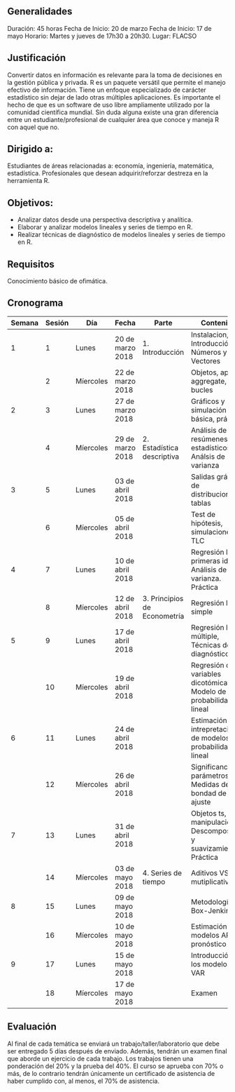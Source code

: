 Generalidades
-------------

Duración: 45 horas Fecha de Inicio: 20 de marzo Fecha de Inicio: 17 de
mayo Horario: Martes y jueves de 17h30 a 20h30. Lugar: FLACSO

Justificación
-------------

Convertir datos en información es relevante para la toma de decisiones
en la gestión pública y privada. R es un paquete versátil que permite el
manejo efectivo de información. Tiene un enfoque especializado de
carácter estadístico sin dejar de lado otras múltiples aplicaciones. Es
importante el hecho de que es un software de uso libre ampliamente
utilizado por la comunidad científica mundial. Sin duda alguna existe
una gran diferencia entre un estudiante/profesional de cualquier área
que conoce y maneja R con aquel que no.

Dirigido a:
-----------

Estudiantes de áreas relacionadas a: economía, ingeniería, matemática,
estadística. Profesionales que desean adquirir/reforzar destreza en la
herramienta R.

Objetivos:
----------

-   Analizar datos desde una perspectiva descriptiva y analítica.
-   Elaborar y analizar modelos lineales y series de tiempo en R.
-   Realizar técnicas de diagnóstico de modelos lineales y series de
    tiempo en R.

Requisitos
----------

Conocimiento básico de ofimática.

Cronograma
----------

<table>
<colgroup>
<col width="6%" />
<col width="6%" />
<col width="8%" />
<col width="12%" />
<col width="20%" />
<col width="46%" />
</colgroup>
<thead>
<tr class="header">
<th>Semana</th>
<th>Sesión</th>
<th>Día</th>
<th>Fecha</th>
<th>Parte</th>
<th>Contenido</th>
</tr>
</thead>
<tbody>
<tr class="odd">
<td>1</td>
<td>1</td>
<td>Lunes</td>
<td>20 de marzo 2018</td>
<td>1. Introducción</td>
<td>Instalacion, Introducción, Números y Vectores</td>
</tr>
<tr class="even">
<td></td>
<td>2</td>
<td>Míercoles</td>
<td>22 de marzo 2018</td>
<td></td>
<td>Objetos, apply, aggregate, by, bucles</td>
</tr>
<tr class="odd">
<td>2</td>
<td>3</td>
<td>Lunes</td>
<td>27 de marzo 2018</td>
<td></td>
<td>Gráficos y simulación básica, práctica</td>
</tr>
<tr class="even">
<td></td>
<td>4</td>
<td>Míercoles</td>
<td>29 de marzo 2018</td>
<td>2. Estadística descriptiva</td>
<td>Análisis de resúmenes estadísticos, Análsis de varianza</td>
</tr>
<tr class="odd">
<td>3</td>
<td>5</td>
<td>Lunes</td>
<td>03 de abril 2018</td>
<td></td>
<td>Salidas gráficas de distribuciones y tablas</td>
</tr>
<tr class="even">
<td></td>
<td>6</td>
<td>Míercoles</td>
<td>05 de abril 2018</td>
<td></td>
<td>Test de hipótesis, simulaciones TLC</td>
</tr>
<tr class="odd">
<td>4</td>
<td>7</td>
<td>Lunes</td>
<td>10 de abril 2018</td>
<td></td>
<td>Regresión lineal, primeras ideas, Análisis de varianza. Práctica</td>
</tr>
<tr class="even">
<td></td>
<td>8</td>
<td>Míercoles</td>
<td>12 de abril 2018</td>
<td>3. Principios de Econometría</td>
<td>Regresión lineal simple</td>
</tr>
<tr class="odd">
<td>5</td>
<td>9</td>
<td>Lunes</td>
<td>17 de abril 2018</td>
<td></td>
<td>Regresión linea múltiple, Técnicas de diagnóstico</td>
</tr>
<tr class="even">
<td></td>
<td>10</td>
<td>Míercoles</td>
<td>19 de abril 2018</td>
<td></td>
<td>Regresión con variables dicotómicas, Modelo de probabilidad lineal</td>
</tr>
<tr class="odd">
<td>6</td>
<td>11</td>
<td>Lunes</td>
<td>24 de abril 2018</td>
<td></td>
<td>Estimación e intrepretación de modelos de probabilidad no lineal</td>
</tr>
<tr class="even">
<td></td>
<td>12</td>
<td>Míercoles</td>
<td>26 de abril 2018</td>
<td></td>
<td>Significancia de parámetros, Medidas de bondad de ajuste</td>
</tr>
<tr class="odd">
<td>7</td>
<td>13</td>
<td>Lunes</td>
<td>31 de abril 2018</td>
<td></td>
<td>Objetos ts, manipulación, Descomposición y suavizamiento. Práctica</td>
</tr>
<tr class="even">
<td></td>
<td>14</td>
<td>Míercoles</td>
<td>03 de mayo 2018</td>
<td>4. Series de tiempo</td>
<td>Aditivos VS mutiplicativos</td>
</tr>
<tr class="odd">
<td>8</td>
<td>15</td>
<td>Lunes</td>
<td>09 de mayo 2018</td>
<td></td>
<td>Metodología Box-Jenkins</td>
</tr>
<tr class="even">
<td></td>
<td>16</td>
<td>Míercoles</td>
<td>10 de mayo 2018</td>
<td></td>
<td>Estimación de modelos ARMA, pronóstico</td>
</tr>
<tr class="odd">
<td>9</td>
<td>17</td>
<td>Lunes</td>
<td>15 de mayo 2018</td>
<td></td>
<td>Introducción a los modelos VAR</td>
</tr>
<tr class="even">
<td></td>
<td>18</td>
<td>Míercoles</td>
<td>17 de mayo 2018</td>
<td></td>
<td>Examen</td>
</tr>
</tbody>
</table>

Evaluación
----------

Al final de cada temática se enviará un trabajo/taller/laboratorio que
debe ser entregado 5 días después de enviado. Además, tendrán un examen
final que aborde un ejercicio de cada trabajo. Los trabajos tienen una
ponderación del 20% y la prueba del 40%. El curso se aprueba con 70% o
más, de lo contrario tendrán únicamente un certificado de asistencia de
haber cumplido con, al menos, el 70% de asistencia.

